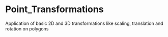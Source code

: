 Point_Transformations
=====================

Application of basic 2D and 3D transformations like scaling, translation and rotation on polygons
